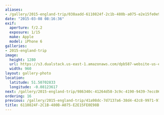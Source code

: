 ```yaml
---
aliases:
- /gallery/2015-england-trip/038aadd-6110824f-2c1b-480b-a075-e2e15fe0e98b.html
date: "2015-03-08 08:16:36"
exif:
  aperture: f/2.2
  exposure: 1/15
  make: Apple
  model: iPhone 6
galleries:
- 2015-england-trip
image:
  height: 1280
  url: https://s3.dualstack.us-east-1.amazonaws.com/dpb587-website-us-east-1/asset/gallery/2015-england-trip/038aadd-6110824f-2c1b-480b-a075-e2e15fe0e98b~1280.jpg
  width: 960
layout: gallery-photo
location:
  latitude: 51.50702833
  longitude: -0.08123617
next: /gallery/2015-england-trip/986340c-41264d58-3c9c-4190-9439-7ecc06e95ace
ordering: 16
previous: /gallery/2015-england-trip/41a98dc-7d7137a6-38d4-42c8-9971-97507f697a7b
title: 6110824F-2C1B-480B-A075-E2E15FE0E98B
---
```

